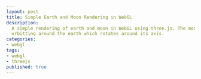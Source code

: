 ```yaml
---
layout: post
title: Simple Earth and Moon Rendering in WebGL
description:
  A simple rendering of earth and moon in WebGL using three.js. The moon is
  orbitting around the earth which rotates around its axis.
categories:
- webgl
tags:
- webgl
- threejs
published: true
---
```


<div id="canvas" style="width:100%;height:650px;">
</div>

<script src="/js/three.min.js"></script>
<script src="/js/sun-earth-moon.js"></script>
<script>
  // renderer
  var container = document.getElementById('canvas');
  var renderer = new THREE.WebGLRenderer({ antialias: true });
  renderer.shadowMapEnabled = true;
  renderer.setSize(container.offsetWidth, container.offsetHeight);
  container.appendChild(renderer.domElement);

  // scene
  var scene = new THREE.Scene();
  scene.add(new THREE.AmbientLight(0x444444));

  // camera
  var camera = new THREE.PerspectiveCamera(45,
    container.offsetWidth / container.offsetHeight, 1, 10000);
  camera.position.set(0, 0, 5.3333);
  scene.add(camera);

  // earth
  var earth = new THREE.Object3D();
  var earth = new Earth();
  scene.add(earth.object3D);

  // sun
  var sun = new Sun();
  scene.add(sun.object3D);

  var render = function() {
    requestAnimationFrame(render);
    earth.update();
    renderer.render(scene, camera);
  };

  render();
</script>
